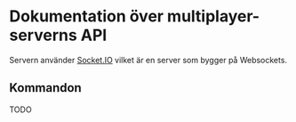 # Dokumentation över multiplayer-serverns API

Servern använder [Socket.IO](https://socket.io) vilket är en server som bygger på Websockets.

## Kommandon

TODO
